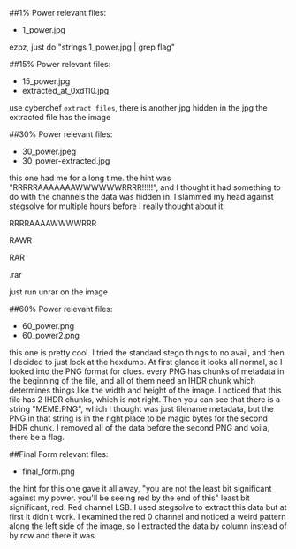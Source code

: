 ##1% Power
relevant files:
* 1_power.jpg

ezpz, just do "strings 1_power.jpg | grep flag"


##15% Power
relevant files:
* 15_power.jpg
* extracted_at_0xd110.jpg

use cyberchef `extract files`, there is another jpg hidden in the jpg
the extracted file has the image

##30% Power
relevant files:
* 30_power.jpeg
* 30_power-extracted.jpg

this one had me for a long time. the hint was "RRRRRAAAAAAAWWWWWWRRRR!!!!!", and I thought it had
something to do with the channels the data was hidden in. I slammed my head against stegsolve for multiple
hours before I really thought about it:

RRRRAAAAWWWWRRR

RAWR

RAR

.rar

just run unrar on the image

##60% Power
relevant files:
* 60_power.png
* 60_power2.png

this one is pretty cool. I tried the standard stego things to no avail, and then I decided to just look
at the hexdump. At first glance it looks all normal, so I looked into the PNG format for clues.
every PNG has chunks of metadata in the beginning of the file, and all of them need an IHDR chunk which
determines things like the width and height of the image. I noticed that this file has 2 IHDR chunks, which
is not right. Then you can see that there is a string "MEME.PNG", which I thought was just filename metadata, but
the PNG in that string is in the right place to be magic bytes for the second IHDR chunk. I removed all of the data
before the second PNG and voila, there be a flag.

##Final Form
relevant files:
* final_form.png

the hint for this one gave it all away, "you are not the least bit significant against my power. you'll be seeing red by the end of this"
least bit significant, red. Red channel LSB. I used stegsolve to extract this data but at first it didn't work. I examined the red 0 channel
and noticed a weird pattern along the left side of the image, so I extracted the data by column instead of by row and there it was.
